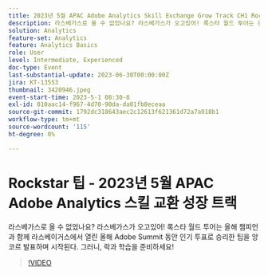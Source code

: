 ```yaml
---
title: 2023년 5월 APAC Adobe Analytics Skill Exchange Grow Track CH1 Rockstar 팁
description: 라스베가스로 올 수 없었나요? 라스베가스가 오고있어! 록스타 월드 투어는 올해 챔피언과 함께 라스베이거스에서 열린 올해 Adobe Summit 동안 인기 투표로 승리한 팁을 앙코르 발표하며 시작된다. 그러니, 락과 학습을 준비하세요!
solution: Analytics
feature-set: Analytics
feature: Analytics Basics
role: User
level: Intermediate, Experienced
doc-type: Event
last-substantial-update: 2023-06-30T00:00:00Z
jira: KT-13553
thumbnail: 3420946.jpeg
event-start-time: 2023-5-1 08:30-8
exl-id: 010aac14-f967-4d70-90da-da01fb8eceaa
source-git-commit: 1792dc318643aec2c12613f621361d72a7a918b1
workflow-type: tm+mt
source-wordcount: '115'
ht-degree: 0%

---
```


# Rockstar 팁 - 2023년 5월 APAC Adobe Analytics 스킬 교환 성장 트랙

라스베가스로 올 수 없었나요? 라스베가스가 오고있어! 록스타 월드 투어는 올해 챔피언과 함께 라스베이거스에서 열린 올해 Adobe Summit 동안 인기 투표로 승리한 팁을 앙코르 발표하며 시작된다. 그러니, 락과 학습을 준비하세요!

>[!VIDEO](https://video.tv.adobe.com/v/3420946/?learn=on)
